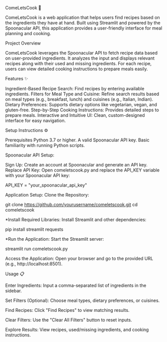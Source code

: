 ComeLetsCook 🍴

ComeLetsCook is a web application that helps users find recipes based on the ingredients they have at hand. Built using Streamlit and powered by the Spoonacular API, this application provides a user-friendly interface for meal planning and cooking.

Project Overview

ComeLetsCook leverages the Spoonacular API to fetch recipe data based on user-provided ingredients. It analyzes the input and displays relevant recipes along with their used and missing ingredients. For each recipe, users can view detailed cooking instructions to prepare meals easily.

Features ✨

Ingredient-Based Recipe Search: Find recipes by entering available ingredients.
Filters for Meal Type and Cuisine: Refine search results based on meal types (e.g., breakfast, lunch) and cuisines (e.g., Italian, Indian).
Dietary Preferences: Supports dietary options like vegetarian, vegan, and gluten-free.
Step-by-Step Cooking Instructions: Provides detailed steps to prepare meals.
Interactive and Intuitive UI: Clean, custom-designed interface for easy navigation.

Setup Instructions ⚙️

Prerequisites
Python 3.7 or higher.
A valid Spoonacular API key.
Basic familiarity with running Python scripts.

Spoonacular API Setup:

Sign Up: Create an account at Spoonacular and generate an API key.
Replace API Key: Open comeletscook.py and replace the API_KEY variable with your Spoonacular API key:

API_KEY = "your_spoonacular_api_key"


Application Setup:
Clone the Repository:

git clone https://github.com/yourusername/comeletscook.git
cd comeletscook


*Install Required Libraries:
Install Streamlit and other dependencies:

pip install streamlit requests


*Run the Application:
Start the Streamlit server:

streamlit run comeletscook.py


Access the Application:
Open your browser and go to the provided URL (e.g., http://localhost:8501).

Usage 📋

Enter Ingredients: Input a comma-separated list of ingredients in the sidebar.

Set Filters (Optional): Choose meal types, dietary preferences, or cuisines.

Find Recipes: Click "Find Recipes" to view matching results.

Clear Filters: Use the "Clear All Filters" button to reset inputs.

Explore Results: View recipes, used/missing ingredients, and cooking instructions.
